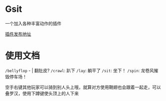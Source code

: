 # Gsit

一个加入各种丰富动作的插件

[插件发布地址](https://www.spigotmc.org/resources/gsit-modern-sit-seat-and-chair-lay-and-crawl-plugin-1-13-1-20.62325/)

# 使用文档

`/bellyflop` - | 翻肚皮?
`/crawl`: 趴下
`/lay`: 躺平了
`/sit`: 坐下！
`/spin`: 龙卷风摧毁停车场！

空手右键其他玩家可以骑到别人头上哦，就算对方使用鞘翅也会跟着一起走，可以叠罗汉，使用下蹲键使头顶上的人下来

